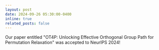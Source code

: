 ```yaml
---
layout: post
date: 2024-09-26 05:30:00-0400
inline: true
related_posts: false
---
```


Our paper entitled "OT4P: Unlocking Effective Orthogonal Group Path for Permutation Relaxation" was accepted to NeurIPS 2024!